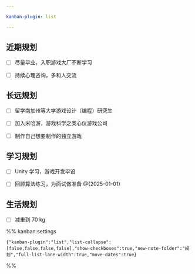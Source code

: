 ```yaml
---

kanban-plugin: list

---
```


## 近期规划

- [ ] 尽量毕业，入职游戏大厂不断学习
- [ ] 持续心理咨询，多和人交流


## 长远规划

- [ ] 留学南加州等大学游戏设计（编程）研究生
- [ ] 加入米哈游，游戏科学之类心仪游戏公司
- [ ] 制作自己想要制作的独立游戏


## 学习规划

- [ ] Unity 学习，游戏开发毕设
- [ ] 回顾算法练习，为面试做准备 @{2025-01-01}


## 生活规划

- [ ] 减重到 70 kg




%% kanban:settings
```
{"kanban-plugin":"list","list-collapse":[false,false,false,false],"show-checkboxes":true,"new-note-folder":"规划","full-list-lane-width":true,"move-dates":true}
```
%%